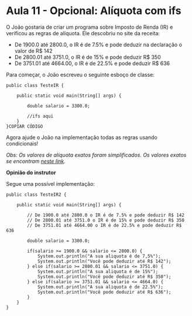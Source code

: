 # Aula 11 - Opcional: Alíquota com ifs

O João gostaria de criar um programa sobre Imposto de Renda (IR) e verificou as regras de alíquota. Ele descobriu no site da receita:

- De 1900.0 até 2800.0, o IR é de 7.5% e pode deduzir na declaração o valor de R$ 142
- De 2800.01 até 3751.0, o IR é de 15% e pode deduzir R$ 350
- De 3751.01 até 4664.00, o IR é de 22.5% e pode deduzir R$ 636

Para começar, o João escreveu o seguinte esboço de classe:

```
public class TesteIR {

    public static void main(String[] args) {

        double salario = 3300.0;

        //ifs aqui
    }
}COPIAR CÓDIGO
```

Agora ajude o João na implementação todas as regras usando condicionais!

*Obs: Os valores de alíquota exatos foram simplificados. Os valores exatos se encontram [neste link](http://idg.receita.fazenda.gov.br/acesso-rapido/tributos/irpf-imposto-de-renda-pessoa-fisica).*

****Opinião do instrutor****

Segue uma possível implementação:

```
public class TesteIR2 {

    public static void main(String[] args) {

        // De 1900.0 até 2800.0 o IR é de 7.5% e pode deduzir R$ 142
        // De 2800.01 até 3751.0 o IR é de 15% e pode deduzir R$ 350
        // De 3751.01 até 4664.00 o IR é de 22.5% e pode deduzir R$ 636

        double salario = 3300.0;

        if(salario >= 1900.0 && salario <= 2800.0) {
            System.out.println("A sua aliquota é de 7,5%");
            System.out.println("Você pode deduzir até R$ 142");
        } else if(salario >= 2800.01 && salario <= 3751.0) {
            System.out.println("A sua aliquota é de 15%");
            System.out.println("Você pode deduzir até R$ 350");
        } else if(salario >= 3751.01 && salario <= 4664.0) {
            System.out.println("A sua aliquota é de 22.5%");
            System.out.println("Você pode deduzir até R$ 636");
        }
    }
}
```